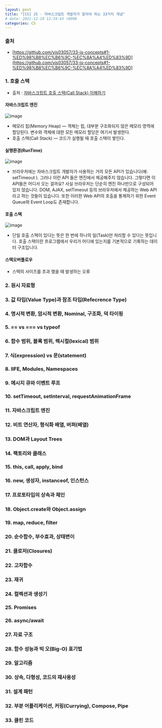 ```yaml
---
layout: post
title: "[CS] JS - 자바스크립트 개발자가 알아야 하는 33가지 개념"
# date: 2021-12-10 12:34:43 +0900
categories: CS
---
```


### 출처

- [https://github.com/yjs03057/33-js-concepts#1-%ED%98%B8%EC%B6%9C-%EC%8A%A4%ED%83%9D](https://github.com/yjs03057/33-js-concepts#1-%ED%98%B8%EC%B6%9C-%EC%8A%A4%ED%83%9D)

### 1. 호출 스택

- 출처 : [자바스크립트 호출 스택(Call Stack) 이해하기](https://new93helloworld.tistory.com/358)

#### 자바스크립트 엔진

![image](https://user-images.githubusercontent.com/28949166/147654724-aa971999-3282-4456-98d8-3243d0a69689.png)

- 메모리 힙(Memory Heap) — 객체는 힙, 대부분 구조화되지 않은 메모리 영역에 할당된다. 변수와 객체에 대한 모든 메모리 할당은 여기서 발생한다.
- 호출 스택(Call Stack) — 코드가 실행될 때 호출 스택이 쌓인다.

#### 실행환경(RunTime)

![image](https://user-images.githubusercontent.com/28949166/147654845-84de0b60-c032-4951-aea3-d012cb02e1b1.png)

- 브라우저에는 자바스크립트 개발자가 사용하는 거의 모든 API가 있습니다(예: setTimeout ). 그러나 이런 API 들은 엔진에서 제공해주지 않습니다. 그렇다면 이 API들은 어디서 오는 걸까요?
  사실 브라우저는 단순히 엔진 하나만으로 구성되어 있지 않습니다. DOM, AJAX, setTimeout 등의 브라우저에서 제공하는 Web API라고 하는 것들이 있습니다. 또한 이러한 Web API의 호출을 통제하기 위한 Event Queue와 Event Loop도 존재합니다.

#### 호출 스택

![image](https://user-images.githubusercontent.com/28949166/147654982-ed96cee1-1b0c-4cb2-aea8-7f6fb9cfd8de.png)

- 단일 호출 스택이 있다는 뜻은 한 번에 하나의 일(Task)만 처리할 수 있다는 뜻입니다. 호출 스택이란 프로그램에서 우리가 어디에 있는지를 기본적으로 기록하는 데이터 구조입니다.

#### 스택오버플로우

- 스택의 사이즈를 초과 했을 때 발생하는 오류

### 2. 원시 자료형

### 3. 값 타입(Value Type)과 참조 타입(Refecrence Type)

### 4. 명시적 변환, 암시적 변환, Nominal, 구조화, 덕 타이핑

### 5. == vs === vs typeof

### 6. 함수 범위, 블록 범위, 렉시컬(lexical) 범위

### 7. 식(expression) vs 문(statement)

### 8. IIFE, Modules, Namespaces

### 9. 메시지 큐와 이벤트 루프

### 10. setTimeout, setInterval, requestAnimationFrame

### 11. 자바스크립트 엔진

### 12. 비트 연산자, 형식화 배열, 버퍼(배열)

### 13. DOM과 Layout Trees

### 14. 팩토리와 클래스

### 15. this, call, apply, bind

### 16. new, 생성자, instanceof, 인스턴스

### 17. 프로토타입의 상속과 체인

### 18. Object.create와 Object.assign

### 19. map, reduce, filter

### 20. 순수함수, 부수효과, 상태변이

### 21. 클로저(Closures)

### 22. 고차함수

### 23. 재귀

### 24. 컬렉션과 생성기

### 25. Promises

### 26. async/await

### 27. 자료 구조

### 28. 함수 성능과 빅 오(Big-O) 표기법

### 29. 알고리즘

### 30. 상속, 다형성, 코드의 재사용성

### 31. 설계 패턴

### 32. 부분 어플리케이션, 커링(Currying), Compose, Pipe

### 33. 클린 코드
